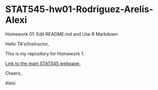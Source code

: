 # STAT545-hw01-Rodriguez-Arelis-Alexi
Homework 01: Edit README.md and Use R Markdown

Hello TA's/Instructor,

This is my repository for Homework 1.

[Link to the main STAT545 webpage.](http://stat545.com)

Cheers,

Alexi

